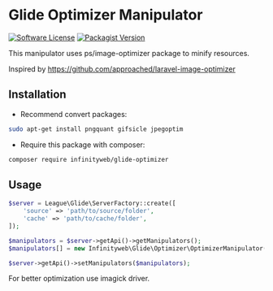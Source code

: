 # Glide Optimizer Manipulator

[![Software License](https://img.shields.io/badge/license-MIT-brightgreen.svg?style=flat-square)](LICENSE)
[![Packagist Version](https://img.shields.io/packagist/v/infinityweb/glide-optimizer.svg?style=flat-square)](https://packagist.org/packages/infinityweb/glide-optimizer)

This manipulator uses ps/image-optimizer package to minify resources.

Inspired by https://github.com/approached/laravel-image-optimizer

## Installation

- Recommend convert packages:
```bash
sudo apt-get install pngquant gifsicle jpegoptim
```

- Require this package with composer:
```bash
composer require infinityweb/glide-optimizer
```

## Usage

```php
$server = League\Glide\ServerFactory::create([
    'source' => 'path/to/source/folder',
    'cache' => 'path/to/cache/folder',
]);

$manipulators = $server->getApi()->getManipulators();
$manipulators[] = new Infinityweb\Glide\Optimizer\OptimizerManipulator();

$server->getApi()->setManipulators($manipulators);
```


For better optimization use imagick driver.
